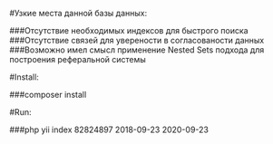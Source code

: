 #Узкие места данной базы данных:

###Отсутствие необходимых индексов для быстрого поиска 
###Отсутствие связей для уверености в согласованости данных
###Возможно имел смысл применение Nested Sets подхода для построения реферальной системы

#Install:

###composer install 

#Run: 

###php yii index 82824897 2018-09-23 2020-09-23
